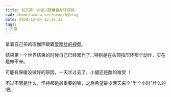 ```yaml
---
title: 前天第一次尝试跟着健身环视频
cwd: /home/amano-sei/hexo/myblog
date: 2020-12-04 12:46:33
tags:
- 日常
---
```


拿着自己买的瑜伽环跟着[爱丽丝的视频](https://www.bilibili.com/video/BV1gJ411z7fe)。

结果第一个世界结束的时候自己已经累炸了...特别是在头顶按压环那个动作，实在是做不来。

可能有保暖没做好的原因，一天半过去了，小腿还是酸的难受（

不过不管是什么，坚持都是最重要的嘛，之后希望最少两天来个"半个小时"什么的吧。

